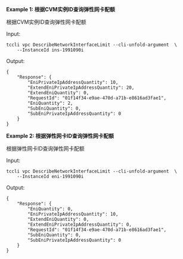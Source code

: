 **Example 1: 根据CVM实例ID查询弹性网卡配额**

根据CVM实例ID查询弹性网卡配额

Input: 

```
tccli vpc DescribeNetworkInterfaceLimit --cli-unfold-argument  \
    --InstanceId ins-1991090i
```

Output: 
```
{
    "Response": {
        "EniPrivateIpAddressQuantity": 10,
        "ExtendEniPrivateIpAddressQuantity": 20,
        "ExtendEniQuantity": 0,
        "RequestId": "01f14f34-e9ae-470d-a71b-e8616ad3fae1",
        "EniQuantity": 2,
        "SubEniQuantity": 0,
        "SubEniPrivateIpAddressQuantity": 0
    }
}
```

**Example 2: 根据弹性网卡ID查询弹性网卡配额**

根据弹性网卡ID查询弹性网卡配额

Input: 

```
tccli vpc DescribeNetworkInterfaceLimit --cli-unfold-argument  \
    --InstanceId eni-1991090i
```

Output: 
```
{
    "Response": {
        "EniQuantity": 0,
        "EniPrivateIpAddressQuantity": 10,
        "ExtendEniQuantity": 0,
        "ExtendEniPrivateIpAddressQuantity": 0,
        "RequestId": "01f14f34-e9ae-470d-a71b-e8616ad3fae1",
        "SubEniQuantity": 0,
        "SubEniPrivateIpAddressQuantity": 0
    }
}
```

